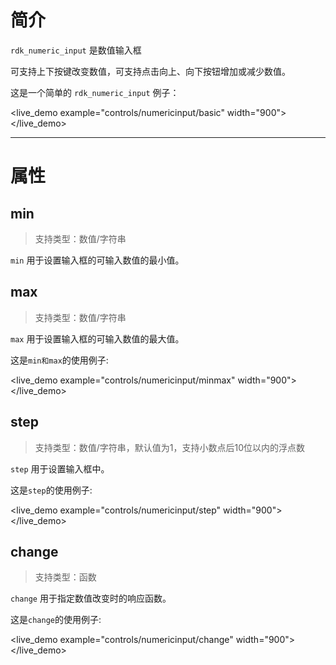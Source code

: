 
# 简介 #
`rdk_numeric_input` 是数值输入框

可支持上下按键改变数值，可支持点击向上、向下按钮增加或减少数值。

这是一个简单的 `rdk_numeric_input` 例子：

<live_demo example="controls/numericinput/basic" width="900"></live_demo>

---
# 属性 #

## min ##
> 支持类型：数值/字符串

`min` 用于设置输入框的可输入数值的最小值。

## max ##
> 支持类型：数值/字符串

`max` 用于设置输入框的可输入数值的最大值。

这是`min和max`的使用例子:

<live_demo example="controls/numericinput/minmax" width="900"></live_demo>

## step ##
> 支持类型：数值/字符串，默认值为1，支持小数点后10位以内的浮点数

`step` 用于设置输入框中。

这是`step`的使用例子:

<live_demo example="controls/numericinput/step" width="900"></live_demo>

## change ##
> 支持类型：函数

`change` 用于指定数值改变时的响应函数。

这是`change`的使用例子:

<live_demo example="controls/numericinput/change" width="900"></live_demo>




